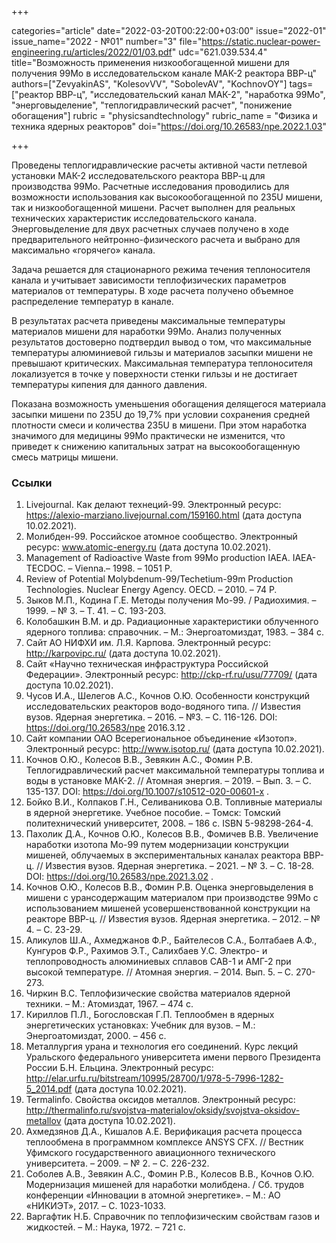 +++

categories="article"
date="2022-03-20T00:22:00+03:00"
issue="2022-01"
issue_name="2022 - №01"
number="3"
file="https://static.nuclear-power-engineering.ru/articles/2022/01/03.pdf"
udc="621.039.534.4"
title="Возможность применения низкообогащенной мишени для получения 99Мо в исследовательском канале МАК-2 реактора ВВР-ц"
authors=["ZevyakinAS", "KolesovVV", "SobolevAV", "KochnovOY"]
tags=["реактор ВВР-ц", "исследовательский канал МАК-2", "наработка 99Мо", "энерговыделение", "теплогидравлический расчет", "понижение обогащения"]
rubric = "physicsandtechnology"
rubric_name = "Физика и техника ядерных реакторов"
doi="https://doi.org/10.26583/npe.2022.1.03"

+++

Проведены теплогидравлические расчеты активной части петлевой установки МАК-2 исследовательского реактора ВВР-ц для производства 99Мо. Расчетные исследования проводились для возможности использования как высокообогащенной по 235U мишени, так и низкообогащенной мишени. Расчет выполнен для реальных технических характеристик исследовательского канала. Энерговыделение для двух расчетных случаев получено в ходе предварительного нейтронно-физического расчета и выбрано для максимально «горячего» канала.

Задача решается для стационарного режима течения теплоносителя канала и учитывает зависимости теплофизических параметров материалов от температуры. В ходе расчета получено объемное распределение температур в канале.

В результатах расчета приведены максимальные температуры материалов мишени для наработки 99Мо. Анализ полученных результатов достоверно подтвердил вывод о том, что максимальные температуры алюминиевой гильзы и материалов засыпки мишени не превышают критических. Максимальная температура теплоносителя локализуется в точке у поверхности стенки гильзы и не достигает температуры кипения для данного давления.

Показана возможность уменьшения обогащения делящегося материала засыпки мишени по 235U до 19,7% при условии сохранения средней плотности смеси и количества 235U в мишени. При этом наработка значимого для медицины 99Мо практически не изменится, что приведет к снижению капитальных затрат на высокообогащенную смесь матрицы мишени.

### Ссылки

1. Livejournal. Как делают технеций-99. Электронный ресурс: https://alexio-marziano.livejournal.com/159160.html (дата доступа 10.02.2021).
2. Молибден-99. Российское атомное сообщество. Электронный ресурс: www.atomic-energy.ru (дата доступа 10.02.2021).
3. Management of Radioactive Waste from 99Mо production IAEA. IAEA-TECDOC. – Vienna.– 1998. – 1051 P.
4. Review of Potential Molybdenum-99/Techetium-99m Production Technologies. Nuclear Energy Agency. OECD. – 2010. – 74 P.
5. Зыков М.П., Кодина Г.Е. Методы получения Мо-99. / Радиохимия. – 1999. – № 3. – Т. 41. – С. 193-203.
6. Колобашкин В.М. и др. Радиационные характеристики облученного ядерного топлива: справочник. – М.: Энергоатомиздат, 1983. – 384 с.
7. Сайт АО НИФХИ им. Л.Я. Карпова. Электронный ресурс: http://karpovipc.ru/ (дата доступа 10.02.2021).
8. Сайт «Научно техническая инфраструктура Российской Федерации». Электронный ресурс: http://ckp-rf.ru/usu/77709/ (дата доступа 10.02.2021).
9. Чусов И.А., Шелегов А.С., Кочнов О.Ю. Особенности конструкций исследовательских реакторов водо-водяного типа. // Известия вузов. Ядерная энергетика. – 2016. – №3. – С. 116-126. DOI: https://doi.org/10.26583/npe 2016.3.12 .
10. Сайт компании ОАО Всерегиональное объединение «Изотоп». Электронный ресурс: http://www.isotop.ru/ (дата доступа 10.02.2021).
11. Кочнов О.Ю., Колесов В.В., Зевякин А.С., Фомин Р.В. Теплогидравлический расчет максимальной температуры топлива и воды в установке МАК-2. // Атомная энергия. – 2019. – Вып. 3. – С. 135-137. DOI: https://doi.org/10.1007/s10512-020-00601-x .
12. Бойко В.И., Колпаков Г.Н., Селиваникова О.В. Топливные материалы в ядерной энергетике. Учебное пособие. – Томск: Томский политехнический университет, 2008. – 186 с. ISBN 5-98298-264-4.
13. Пахолик Д.А., Кочнов О.Ю., Колесов В.В., Фомичев В.В. Увеличение наработки изотопа Мо-99 путем модернизации конструкции мишеней, облучаемых в экспериментальных каналах реактора ВВР-ц. // Известия вузов. Ядерная энергетика. – 2021. – № 3. – С. 18-28. DOI: https://doi.org/10.26583/npe.2021.3.02 .
14. Кочнов О.Ю., Колесов В.В., Фомин Р.В. Оценка энерговыделения в мишени с урансодержащим материалом при производстве 99Mo с использованием мишеней усовершенствованной конструкции на реакторе ВВР-ц. // Известия вузов. Ядерная энергетика. – 2012. – № 4. – С. 23-29.
15. Аликулов Ш.А., Ахмеджанов Ф.Р., Байтелесов С.А., Болтабаев А.Ф., Кунгуров Ф.Р., Рахимов Э.Т., Салихбаев У.С. Электро- и теплопроводность алюминиевых сплавов САВ-1 и АМГ-2 при высокой температуре. // Атомная энергия. – 2014. Вып. 5. – С. 270-273.
16. Чиркин В.С. Теплофизические свойства материалов ядерной техники. – М.: Атомиздат, 1967. – 474 с.
17. Кириллов П.Л., Богословская Г.П. Теплообмен в ядерных энергетических установках: Учебник для вузов. – М.: Энергоатомиздат, 2000. – 456 с.
18. Металлургия урана и технология его соединений. Курс лекций Уральского федерального университета имени первого Президента России Б.Н. Ельцина. Электронный ресурс: http://elar.urfu.ru/bitstream/10995/28700/1/978-5-7996-1282-5_2014.pdf (дата доступа 10.02.2021).
19. Termalinfo. Свойства оксидов металлов. Электронный ресурс: http://thermalinfo.ru/svojstva-materialov/oksidy/svojstva-oksidov-metallov (дата доступа 10.02.2021).
20. Ахмедзянов Д.А., Кишалов А.Е. Верификация расчета процесса теплообмена в программном комплексе ANSYS CFX. // Вестник Уфимского государственного авиационного технического университета. – 2009. – № 2. – С. 226-232.
21. Соболев А.В., Зевякин А.С., Фомин Р.В., Колесов В.В., Кочнов О.Ю. Модернизация мишеней для наработки молибдена. / Сб. трудов конференции «Инновации в атомной энергетике». – М.: АО «НИКИЭТ», 2017. – С. 1023-1033.
22. Варгафтик Н.Б. Справочник по теплофизическим свойствам газов и жидкостей. – М.: Наука, 1972. – 721 с.